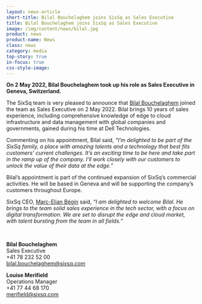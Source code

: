 ```yaml
---
layout: news-article
short-title: Bilal Bouchelaghem joins SixSq as Sales Executive
title: Bilal Bouchelaghem joins SixSq as Sales Executive
image: /img/content/news/bilal.jpg
product: news
product-name: News
class: news
category: media
top-story: true
in-focus: true
css-style-image:
---
```



**On 2 May 2022, Bilal Bouchelaghem took up his role as Sales Executive in Geneva, Switzerland.**
 
The SixSq team is very pleased to announce that [Bilal Bouchelaghem](https://www.linkedin.com/in/bilalbouchelaghem/ ) joined the team as Sales Executive on 2 May 2022.  Bilal brings 10 years of sales experience, including comprehensive knowledge of edge to cloud infrastructure and data management with global companies and governments, gained during his time at Dell Technologies.

Commenting on his appointment, Bilal said, _“I’m delighted to be part of the SixSq family, a place with amazing talents and a technology that best fits customers’ current challenges. It’s an exciting time to be here and take part in the ramp up of the company.  I’ll work closely with our customers to unlock the value of their data at the edge.”_

Bilal’s appointment is part of the continued expansion of SixSq’s commercial activities. He will be based in Geneva and will be supporting the company’s customers throughout Europe. 

SixSq CEO, [Marc-Elian Bégin](https://www.linkedin.com/in/mebster/) said, _“I am delighted to welcome Bilal. He brings to the team solid sales experience in the tech sector, with a focus on digital transformation. We are set to disrupt the edge and cloud market, with talent bursting from the team in all fields.”_ 



<br>

**Bilal Bouchelaghem**
<br/>
Sales Executive
<br/>
+41 78 232 52 00
<br/>
[bilal.bouchelaghem@sixsq.com](bilal.bouchelaghem@sixsq.com)


**Louise Merifield**
<br/>
Operations Manager 
<br/>
+41 77 44 68 170
<br/>
[merifield@sixsq.com](merifield@sixsq.com)


